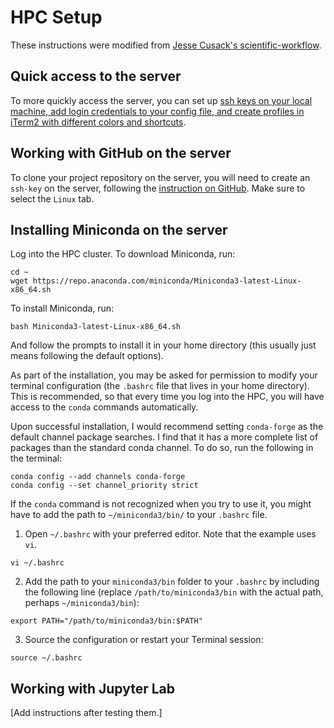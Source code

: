 # HPC Setup

These instructions were modified from [Jesse Cusack's scientific-workflow](https://github.com/jessecusack/scientific-workflow/blob/main/HPC_clusters.md).

## Quick access to the server
To more quickly access the server, you can set up [ssh keys on your local machine, add login credentials to your config file, and create profiles in iTerm2 with different colors and shortcuts](https://github.com/LagrangianOceanLab/GettingStarted/tree/main?tab=readme-ov-file#setting-up-your-computer-for-easily-accessing-servers). 

## Working with GitHub on the server
To clone your project repository on the server, you will need to create an `ssh-key` on the server, following the [instruction on GitHub](https://docs.github.com/en/authentication/connecting-to-github-with-ssh/generating-a-new-ssh-key-and-adding-it-to-the-ssh-agent?platform=linux). Make sure to select the `Linux` tab.

## Installing Miniconda on the server

Log into the HPC cluster. To download Miniconda, run:

```
cd ~
wget https://repo.anaconda.com/miniconda/Miniconda3-latest-Linux-x86_64.sh
```

To install Miniconda, run:

```
bash Miniconda3-latest-Linux-x86_64.sh
```

And follow the prompts to install it in your home directory (this usually just means following the default options).

As part of the installation, you may be asked for permission to modify your terminal configuration (the `.bashrc` file that lives in your home directory). This is recommended, so that every time you log into the HPC, you will have access to the `conda` commands automatically.

Upon successful installation, I would recommend setting `conda-forge` as the default channel package searches. I find that it has a more complete list of packages than the standard conda channel. To do so, run the following in the terminal:

```
conda config --add channels conda-forge
conda config --set channel_priority strict
```

If the `conda` command is not recognized when you try to use it, you might have to add the path to `~/miniconda3/bin/` to your `.bashrc` file.

1. Open `~/.bashrc` with your preferred editor. Note that the example uses `vi`.

```
vi ~/.bashrc
```

2. Add the path to your `miniconda3/bin` folder to your `.bashrc` by including the following line (replace `/path/to/miniconda3/bin` with the actual path, perhaps `~/miniconda3/bin`):

```
export PATH="/path/to/miniconda3/bin:$PATH"
```

3. Source the configuration or restart your Terminal session:

```
source ~/.bashrc
```

## Working with Jupyter Lab
[Add instructions after testing them.]